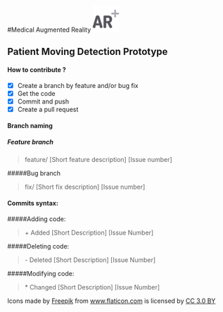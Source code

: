 #Medical Augmented Reality <img src="/augmented-reality.png" width="60" vertical-align="bottom">
## Patient Moving Detection Prototype

#### How to contribute ?
- [X] Create a branch by feature and/or bug fix
- [X] Get the code
- [X] Commit and push
- [X] Create a pull request

#### Branch naming

##### Feature branch
> feature/ [Short feature description] [Issue number]

#####Bug branch
> fix/ [Short fix description] [Issue number]

#### Commits syntax:

#####Adding code:
> \+ Added [Short Description] [Issue Number]

#####Deleting code:
> \- Deleted [Short Description] [Issue Number]

#####Modifying code:
> \* Changed [Short Description] [Issue Number]


Icons made by <a href="http://www.flaticon.com/authors/freepik" title="Freepik">Freepik</a> from <a href="http://www.flaticon.com" title="Flaticon">www.flaticon.com</a> is licensed by <a href="http://creativecommons.org/licenses/by/3.0/" title="Creative Commons BY 3.0" target="_blank">CC 3.0 BY</a>
